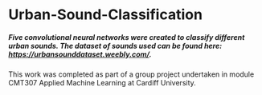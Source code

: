 # Urban-Sound-Classification
##### Five convolutional neural networks were created to classify different urban sounds. The dataset of sounds used can be found here: https://urbansounddataset.weebly.com/.
This work was completed as part of a group project undertaken in module CMT307 Applied Machine Learning at Cardiff University. 
